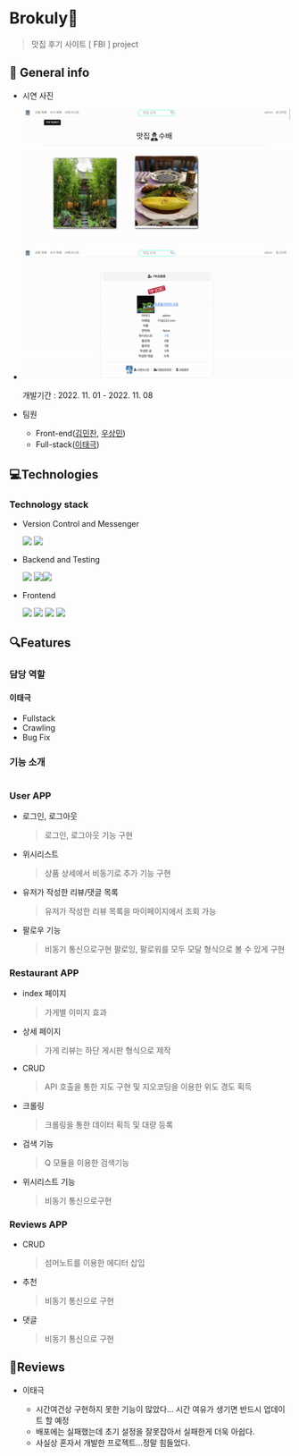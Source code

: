 # Brokuly🥦

> 맛집 후기 사이트 [ FBI ] project

## 📜 General info

- 시연 사진
  
  ![ezgif-4-72dfc450ed.gif](assets/f2f4e46cabd6772a21b075897160a5af5d88489b.gif)

- ![ezgif-4-d99fe5a236.gif](assets/ca50e9925e985c1cb4ce4e24daa6834f0a004795.gif)
  
  개발기간 : 2022. 11. 01 - 2022. 11. 08

- 팀원
  
  - Front-end([김민찬](https://github.com/kmckmc5587), [우상민](https://github.com/wsm0409))
  - Full-stack([이태극](https://github.com/uRo3YA/))

## 💻Technologies

### Technology stack

- Version Control and Messenger
  
  <img src="https://img.shields.io/badge/github-181717?style=for-the-badge&logo=github&logoColor=white"> <img src="https://img.shields.io/badge/Notion-000000?style=for-the-badge&logo=Notion&logoColor=white">

- Backend and Testing
  
  <img src="https://img.shields.io/badge/Python-3776AB?style=for-the-badge&logo=Python&logoColor=white"> <img src="https://img.shields.io/badge/Django-092E20?style=for-the-badge&logo=Django&logoColor=white"><img src="https://img.shields.io/badge/Selenium-43B02A?style=for-the-badge&logo=Selenium&logoColor=white">

- Frontend
  
  <img src="https://img.shields.io/badge/HTML5-E34F26?style=for-the-badge&logo=HTML5&logoColor=white"> <img src="https://img.shields.io/badge/Javascript-F7DF1E?style=for-the-badge&logo=Javascript&logoColor=white"> <img src="https://img.shields.io/badge/CSS3-1572B6?style=for-the-badge&logo=CSS3&logoColor=white"> <img src="https://img.shields.io/badge/Axios-5A29E4?style=for-the-badge&logo=Axios&logoColor=white">

## 🔍Features

### 담당 역할

#### 이태극

- Fullstack
- Crawling
- Bug Fix

### 기능 소개

# 

### User APP

- 로그인, 로그아웃
  
  > 로그인, 로그아웃 기능 구현
* 위시리스트
  
  > 상품 상세에서 비동기로 추가 기능 구현

* 유저가 작성한 리뷰/댓글 목록
  
  > 유저가 작성한 리뷰 목록을 마이페이지에서 조회 가능
- 팔로우 기능
  
  > 비동기 통신으로구현
  > 팔로잉, 팔로워를 모두 모달 형식으로 볼 수 있게 구현

### Restaurant APP

- index 페이지
  
  > 가게별 이미지 효과

- 상세 페이지
  
  > 가게 리뷰는 하단 게시판 형식으로 제작

- CRUD
  
  > API 호출을 통한 지도 구현 및 지오코딩을 이용한 위도 경도 획득

- 크롤링
  
  > 크롤링을 통한 데이터 획득 및 대량 등록

- 검색 기능
  
  > Q 모듈을 이용한 검색기능

- 위시리스트 기능
  
  > 비동기 통신으로구현

### Reviews APP

- CRUD
  
  > 섬머노트를 이용한 에디터 삽입

- 추천
  
  > 비동기 통신으로 구현

- 댓글
  
  > 비동기 통신으로 구현

## 💬Reviews

- 이태극
  
  - 시간여건상 구현하지 못한 기능이 많았다... 시간 여유가 생기면 반드시 업데이트 할 예정
  - 배포에는 실패했는데 초기 설정을 잘못잡아서 실패한게 더욱 아쉽다.
  - 사실상 혼자서 개발한 프로젝트...정말 힘들었다.
